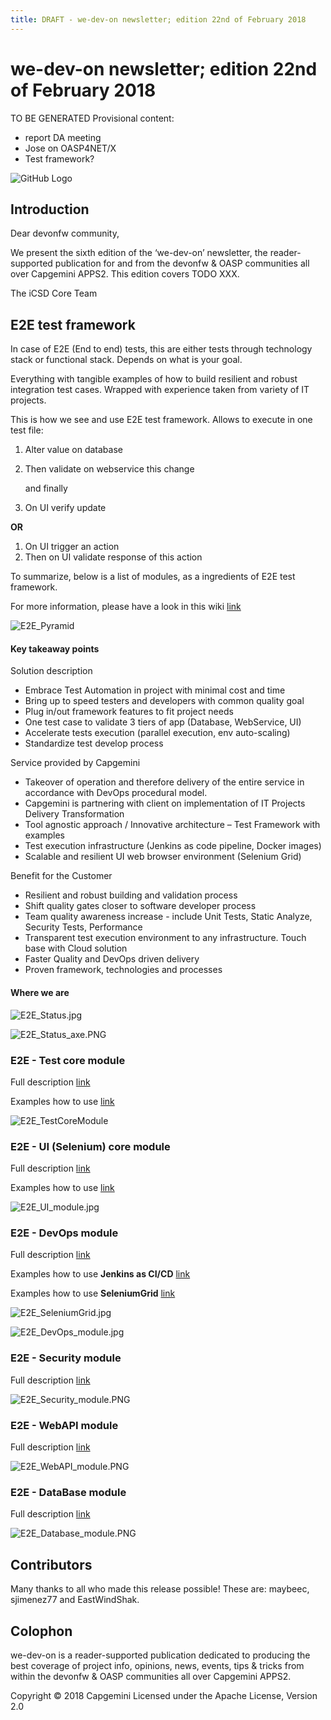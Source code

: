 ```yaml
---
title: DRAFT - we-dev-on newsletter; edition 22nd of February 2018
---
```

# we-dev-on newsletter; edition 22nd of February 2018

TO BE GENERATED
Provisional content:

- report DA meeting
- Jose on OASP4NET/X
- Test framework?

<!-- i><a href='http://ecotrust-canada.github.io/markdown-toc/'>Table of contents generated with markdown-toc</a></i></small -->

![GitHub Logo](../img/devonfw-logo-smallest.png)

## Introduction

Dear devonfw community,

We present the sixth edition of the ‘we-dev-on’ newsletter, the reader-supported publication for and from the devonfw & OASP communities all over Capgemini APPS2. This edition covers TODO XXX.

The iCSD Core Team

## E2E test framework

In case of E2E (End to end) tests, this are either tests through technology stack or functional stack. 
Depends on what is your goal. 

Everything with tangible examples of how to build resilient and robust integration test cases. Wrapped with experience taken from variety of IT projects. 

This is how we see and use E2E test framework. 
Allows to execute in one test file:  
1. Alter value on database 
2. Then validate on webservice this change 
   
   and finally 

3. On UI verify update 

**OR**

1.	On UI trigger an action 
2.	Then on UI validate response of this action 

To summarize, below is a list of modules, as a ingredients of E2E test framework. 

For more information, please have a look in this wiki [link](https://github.com/devonfw/devonfw-testing/wiki) 

![E2E_Pyramid](/2018/img/E2E_Pyramid.jpg)


#### Key takeaway points

Solution description
*	Embrace Test Automation in project with minimal cost and time 
*	Bring up to speed testers and developers with common quality goal 
*	Plug in/out framework features to fit project needs 
*	One test case to validate 3 tiers of app (Database, WebService, UI) 
*	Accelerate tests execution (parallel execution, env auto-scaling)
*	Standardize test develop process

Service provided by Capgemini
*	Takeover of operation and therefore delivery of the entire service in accordance with DevOps procedural model.
*	Capgemini is partnering with client on implementation of IT Projects Delivery Transformation
*	Tool agnostic approach / Innovative architecture – Test Framework with examples 
*	Test execution infrastructure (Jenkins as code pipeline, Docker images)
*	Scalable and resilient UI web browser environment (Selenium Grid) 

Benefit for the Customer
*	Resilient and robust building and validation process
*	Shift quality gates closer to software developer process
*	Team quality awareness increase - include Unit Tests, Static Analyze, Security Tests, Performance
*	Transparent test execution environment to any infrastructure. Touch base with Cloud solution
*	Faster Quality and DevOps driven delivery
*	Proven framework, technologies and processes 



#### Where we are 

![E2E_Status.jpg](/2018/img/E2E_Status.jpg)

![E2E_Status_axe.PNG](/2018/img/E2E_Status_axe.PNG)


### E2E - Test core module

Full description [link](https://github.com/devonfw/devonfw-testing/wiki/Core-test-module#features)

Examples how to use [link](https://github.com/devonfw/devonfw-testing/wiki/framework-test-class)

![E2E_TestCoreModule](/2018/img/E2E_TestCore.jpg)

### E2E - UI (Selenium) core module

Full description [link](https://github.com/devonfw/devonfw-testing/wiki/Selenium-test-module#framework-features)

Examples how to use [link](https://github.com/devonfw/devonfw-testing/wiki/Building-basic-Selenium-test)

![E2E_UI_module.jpg](/2018/img/E2E_UI_module.jpg)

### E2E - DevOps module

Full description [link](https://github.com/devonfw/devonfw-testing/wiki/DevOps-module)

Examples how to use **Jenkins as CI/CD** [link](https://github.com/devonfw/devonfw-testing/wiki/DevOps-module#how-to-build-this-devops-module)

Examples how to use **SeleniumGrid** [link](https://github.com/devonfw/devonfw-testing/wiki/Selenium-Grid)

![E2E_SeleniumGrid.jpg](/2018/img/E2E_SeleniumGrid.jpg)

![E2E_DevOps_module.jpg](/2018/img/E2E_DevOps_module.jpg)

### E2E - Security module

Full description [link](https://github.com/devonfw/devonfw-testing/wiki/Security-test-module)

![E2E_Security_module.PNG](/2018/img/E2E_Security_module.PNG)

### E2E - WebAPI module

Full description [link](https://github.com/devonfw/devonfw-testing/wiki/WebAPI-test-module)

![E2E_WebAPI_module.PNG](/2018/img/E2E_WebAPI_module.PNG)

### E2E - DataBase module

Full description [link](https://github.com/devonfw/devonfw-testing/wiki/DataBase-test-module)

![E2E_Database_module.PNG](/2018/img/E2E_Database_module.PNG)


## Contributors

Many thanks to all who made this release possible! These are: maybeec, sjimenez77 and EastWindShak.

## Colophon

we-dev-on is a reader-supported publication dedicated to producing the best coverage of project info, opinions, news, events, tips & tricks from within the devonfw & OASP communities all over Capgemini APPS2.

Copyright © 2018 Capgemini
Licensed under the Apache License, Version 2.0
